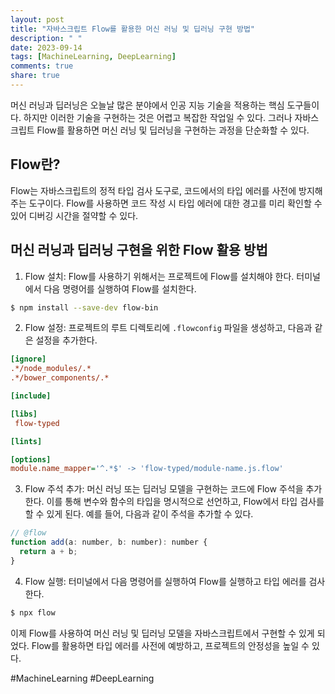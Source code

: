 ```yaml
---
layout: post
title: "자바스크립트 Flow를 활용한 머신 러닝 및 딥러닝 구현 방법"
description: " "
date: 2023-09-14
tags: [MachineLearning, DeepLearning]
comments: true
share: true
---
```


머신 러닝과 딥러닝은 오늘날 많은 분야에서 인공 지능 기술을 적용하는 핵심 도구들이다. 하지만 이러한 기술을 구현하는 것은 어렵고 복잡한 작업일 수 있다. 그러나 자바스크립트 Flow를 활용하면 머신 러닝 및 딥러닝을 구현하는 과정을 단순화할 수 있다.

## Flow란?

Flow는 자바스크립트의 정적 타입 검사 도구로, 코드에서의 타입 에러를 사전에 방지해 주는 도구이다. Flow를 사용하면 코드 작성 시 타입 에러에 대한 경고를 미리 확인할 수 있어 디버깅 시간을 절약할 수 있다.

## 머신 러닝과 딥러닝 구현을 위한 Flow 활용 방법

1. Flow 설치: Flow를 사용하기 위해서는 프로젝트에 Flow를 설치해야 한다. 터미널에서 다음 명령어를 실행하여 Flow를 설치한다.
```bash
$ npm install --save-dev flow-bin
```

2. Flow 설정: 프로젝트의 루트 디렉토리에 `.flowconfig` 파일을 생성하고, 다음과 같은 설정을 추가한다.
```ini
[ignore]
.*/node_modules/.*
.*/bower_components/.*

[include]

[libs]
 flow-typed

[lints]

[options]
module.name_mapper='^.*$' -> 'flow-typed/module-name.js.flow'

```

3. Flow 주석 추가: 머신 러닝 또는 딥러닝 모델을 구현하는 코드에 Flow 주석을 추가한다. 이를 통해 변수와 함수의 타입을 명시적으로 선언하고, Flow에서 타입 검사를 할 수 있게 된다. 예를 들어, 다음과 같이 주석을 추가할 수 있다.
```javascript
// @flow
function add(a: number, b: number): number {
  return a + b;
}
```

4. Flow 실행: 터미널에서 다음 명령어를 실행하여 Flow를 실행하고 타입 에러를 검사한다.
```bash
$ npx flow
```

이제 Flow를 사용하여 머신 러닝 및 딥러닝 모델을 자바스크립트에서 구현할 수 있게 되었다. Flow를 활용하면 타입 에러를 사전에 예방하고, 프로젝트의 안정성을 높일 수 있다.

#MachineLearning #DeepLearning